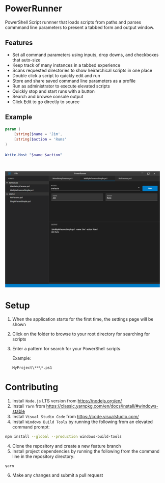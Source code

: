 # PowerRunner

PowerShell Script runnner that loads scripts from paths and parses commmand line parameters to present a tabbed form and output window.

## Features
- Set all command parameters using inputs, drop downs, and checkboxes that auto-size
- Keep track of many instances in a tabbed experience
- Scans requested directories to show heirarchical scripts in one place
- Double click a script to quickly edit and run
- Store and share saved command line parameters as a profile
- Run as administrator to execute elevated scripts
- Quickly stop and start runs with a button
- Search and browse console output
- Click Edit to go directly to source

## Example

``` PowerShell
param (
    [string]$name = 'Jim',
    [string]$action = 'Runs'
)

Write-Host "$name $action"
```

<br>

![Overview](assets/overview.png)

# Setup
1. When the application starts for the first time, the settings page will be shown
2. Click on the folder to browse to your root directory for searching for scripts
3. Enter a pattern for search for your PowerShell scripts
    
    Example:
    ```
    MyProject\**\*.ps1
    ```

# Contributing

1. Install `Node.js` LTS version from https://nodejs.org/en/
2. Install `Yarn` from https://classic.yarnpkg.com/en/docs/install/#windows-stable
3. Install `Visual Studio Code` from https://code.visualstudio.com/
3. Install `Windows Build Tools` by running the following from an elevated command prompt:
  ```bash
  npm install --global --production windows-build-tools
  ```
4. Clone the repository and create a new feature branch
5. Install project dependencies by running the following from the command line in the repository directory:

  ```bash
  yarn
  ```
6. Make any changes and submit a pull request